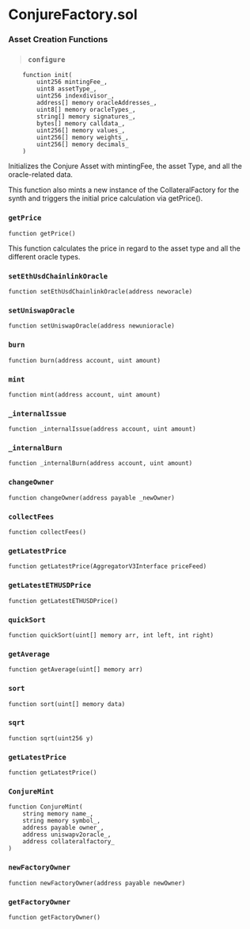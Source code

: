 # ConjureFactory.sol

### Asset Creation Functions

> ### `configure`

```text
    function init(
        uint256 mintingFee_,
        uint8 assetType_,
        uint256 indexdivisor_,
        address[] memory oracleAddresses_,
        uint8[] memory oracleTypes_,
        string[] memory signatures_,
        bytes[] memory calldata_,
        uint256[] memory values_,
        uint256[] memory weights_,
        uint256[] memory decimals_
    )
```

Initializes the Conjure Asset with mintingFee, the asset Type, and all the oracle-related data.

This function also mints a new instance of the CollateralFactory for the synth and triggers the initial price calculation via getPrice\(\).

### `getPrice`

```text
function getPrice()
```

This function calculates the price in regard to the asset type and all the different oracle types.



### `setEthUsdChainlinkOracle`

```text
function setEthUsdChainlinkOracle(address neworacle)
```





### `setUniswapOracle`

```text
function setUniswapOracle(address newunioracle)
```



### `burn`

```text
function burn(address account, uint amount)
```



### `mint`

```text
function mint(address account, uint amount)
```



### `_internalIssue`

```text
function _internalIssue(address account, uint amount)
```



### `_internalBurn`

```text
function _internalBurn(address account, uint amount)
```



### `changeOwner`

```text
function changeOwner(address payable _newOwner)
```



### `collectFees`

```text
function collectFees()
```



### `getLatestPrice`

```text
function getLatestPrice(AggregatorV3Interface priceFeed)
```



### `getLatestETHUSDPrice`

```text
function getLatestETHUSDPrice()
```



### `quickSort`

```text
function quickSort(uint[] memory arr, int left, int right)
```



### `getAverage`

```text
function getAverage(uint[] memory arr)
```



### `sort`

```text
function sort(uint[] memory data)
```



### `sqrt`

```text
function sqrt(uint256 y)
```



### `getLatestPrice`

```text
function getLatestPrice()
```



### `ConjureMint`

```text
function ConjureMint(
    string memory name_,
    string memory symbol_,
    address payable owner_,
    address uniswapv2oracle_,
    address collateralfactory_
)
```



### `newFactoryOwner`

```text
function newFactoryOwner(address payable newOwner)
```



### `getFactoryOwner`

```text
function getFactoryOwner()
```

